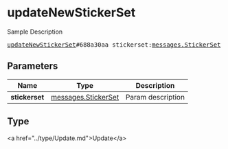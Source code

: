 # updateNewStickerSet

Sample Description

<pre>
<a href="../constructor/updateNewStickerSet.md">updateNewStickerSet</a>#688a30aa stickerset:<a href="../type/messages.StickerSet.md">messages.StickerSet</a> = <a href="../type/Update.md">Update</a>;
</pre>

## Parameters

| Name | Type | Description |
|------|:----:|-------------|
| **stickerset** | <a href="../type/messages.StickerSet.md">messages.StickerSet</a> | Param description |

## Type

&lt;a href=&#34;../type/Update.md&#34;&gt;Update&lt;/a&gt;
